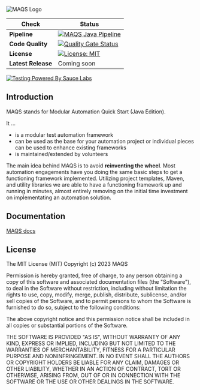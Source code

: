 ![MAQS Logo](https://github.com/MAQS-Framework/maqs-java/blob/main/docs/resources/maqsfull.png?raw=true)

| Check | Status                                                                                                                                                                                                                           |
|-------|----------------------------------------------------------------------------------------------------------------------------------------------------------------------------------------------------------------------------------|
|**Pipeline**| [![MAQS Java Pipeline](https://img.shields.io/github/workflow/status/MAQS-Framework/maqs-java/MAQS%20Java%20Pipeline?event=push&label=Build&logo=github)](https://github.com/MAQS-Framework/maqs-java/actions/workflows/maven.yml) |
|**Code Quality**| [![Quality Gate Status](https://sonarcloud.io/api/project_badges/measure?project=MAQS-Framework_maqs-java&metric=alert_status)](https://sonarcloud.io/summary/new_code?id=MAQS-Framework_maqs-java)                              |
|**License**| [![License: MIT](https://img.shields.io/badge/License-MIT-green.svg)](https://raw.githubusercontent.com/MAQS-Framework/maqs-java/main/LICENSE)                                                                                   |
|**Latest Release**| Coming soon                                                                                                                                                                                                                      |
[![Testing Powered By Sauce Labs](https://opensource.saucelabs.com/images/opensauce/powered-by-saucelabs-badge-white.png?sanitize=true "Testing Powered By Sauce Labs")](https://saucelabs.com)

## Introduction 
MAQS stands for Modular Automation Quick Start (Java Edition).

It …
 - is a modular test automation framework
 - can be used as the base for your automation project or individual pieces can be used to enhance existing frameworks
 - is maintained/extended by volunteers

The main idea behind MAQS is to avoid **reinventing the wheel**. 
Most automation engagements have you doing the same basic steps to get a functioning framework implemented. 
Utilizing project templates, Maven, and utility libraries we are able to have a functioning framework up and running in minutes, almost entirely removing on the initial time investment on implementating an automation solution.

## Documentation
[MAQS docs](https://maqs-framework.github.io/maqs-java//#/)

## License
The MIT License (MIT) Copyright (c) 2023 MAQS

Permission is hereby granted, free of charge, to any person obtaining a copy of this software and associated documentation files (the "Software"), to deal in the Software without restriction, including without limitation the rights to use, copy, modify, merge, publish, distribute, sublicense, and/or sell copies of the Software, and to permit persons to whom the Software is furnished to do so, subject to the following conditions:

The above copyright notice and this permission notice shall be included in all copies or substantial portions of the Software.

THE SOFTWARE IS PROVIDED "AS IS", WITHOUT WARRANTY OF ANY KIND, EXPRESS OR IMPLIED, INCLUDING BUT NOT LIMITED TO THE WARRANTIES OF MERCHANTABILITY, FITNESS FOR A PARTICULAR PURPOSE AND NONINFRINGEMENT. IN NO EVENT SHALL THE AUTHORS OR COPYRIGHT HOLDERS BE LIABLE FOR ANY CLAIM, DAMAGES OR OTHER LIABILITY, WHETHER IN AN ACTION OF CONTRACT, TORT OR OTHERWISE, ARISING FROM, OUT OF OR IN CONNECTION WITH THE SOFTWARE OR THE USE OR OTHER DEALINGS IN THE SOFTWARE.
